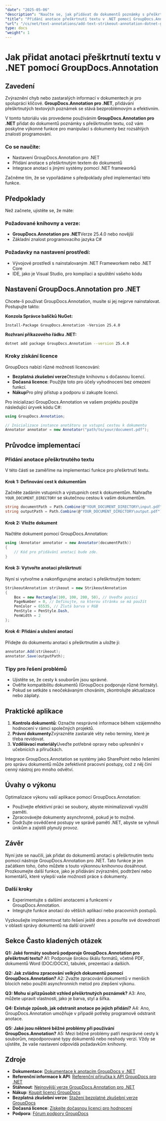 ```yaml
---
"date": "2025-05-06"
"description": "Naučte se, jak přidávat do dokumentů poznámky s přeškrtnutím textu pomocí knihovny GroupDocs.Annotation pro .NET, což vylepšuje kontrolu dokumentů a spolupráci."
"title": "Přidání anotace přeškrtnutí textu v .NET pomocí GroupDocs.Annotation"
"url": "/cs/net/text-annotations/add-text-strikeout-annotation-dotnet-groupdocs/"
type: docs
"weight": 1
---
```


# Jak přidat anotaci přeškrtnutí textu v .NET pomocí GroupDocs.Annotation

## Zavedení

Zvýraznění chyb nebo zastaralých informací v dokumentech je pro spolupráci klíčové. **GroupDocs.Annotation pro .NET**, přidávání přeškrtnutých textových poznámek se stává bezproblémovým a efektivním.

V tomto tutoriálu vás provedeme používáním **GroupDocs.Annotation pro .NET** přidat do dokumentů poznámky s přeškrtnutím textu, což vám poskytne výkonné funkce pro manipulaci s dokumenty bez rozsáhlých znalostí programování.

### Co se naučíte:
- Nastavení GroupDocs.Annotation pro .NET
- Přidání anotace s přeškrtnutým textem do dokumentů
- Integrace anotací s jinými systémy pomocí .NET frameworků

Začněme tím, že se vypořádáme s předpoklady před implementací této funkce.

## Předpoklady

Než začnete, ujistěte se, že máte:

### Požadované knihovny a verze:
- **GroupDocs.Annotation pro .NET**Verze 25.4.0 nebo novější
- Základní znalost programovacího jazyka C#

### Požadavky na nastavení prostředí:
- Vývojové prostředí s nainstalovaným .NET Frameworkem nebo .NET Core
- IDE, jako je Visual Studio, pro kompilaci a spuštění vašeho kódu

## Nastavení GroupDocs.Annotation pro .NET

Chcete-li používat GroupDocs.Annotation, musíte si jej nejprve nainstalovat. Postupujte takto:

**Konzola Správce balíčků NuGet:**
```plaintext
Install-Package GroupDocs.Annotation -Version 25.4.0
```

**Rozhraní příkazového řádku .NET:**
```bash
dotnet add package GroupDocs.Annotation --version 25.4.0
```

### Kroky získání licence

GroupDocs nabízí různé možnosti licencování:
- **Bezplatná zkušební verze**Otestujte knihovnu s dočasnou licencí.
- **Dočasná licence**: Použijte toto pro účely vyhodnocení bez omezení funkcí.
- **Nákup**Pro plný přístup a podporu si zakupte licenci.

Pro inicializaci GroupDocs.Annotation ve vašem projektu použijte následující úryvek kódu C#:

```csharp
using GroupDocs.Annotation;

// Inicializace instance anotátoru se vstupní cestou k dokumentu
Annotator annotator = new Annotator("path/to/your/document.pdf");
```

## Průvodce implementací

### Přidání anotace přeškrtnutého textu

V této části se zaměříme na implementaci funkce pro přeškrtnutí textu.

#### Krok 1: Definování cest k dokumentům

Začněte zadáním vstupních a výstupních cest k dokumentům. Nahraďte `YOUR_DOCUMENT_DIRECTORY` se skutečnou cestou k vašim dokumentům.

```csharp
string documentPath = Path.Combine(@"YOUR_DOCUMENT_DIRECTORY\input.pdf");
string outputPath = Path.Combine(@"YOUR_DOCUMENT_DIRECTORY\output.pdf");
```

#### Krok 2: Vložte dokument

Načtěte dokument pomocí GroupDocs.Annotation:

```csharp
using (Annotator annotator = new Annotator(documentPath))
{
    // Kód pro přidávání anotací bude zde.
}
```

#### Krok 3: Vytvořte anotaci přeškrtnutí

Nyní si vytvořme a nakonfigurujme anotaci s přeškrtnutým textem:

```csharp
StrikeoutAnnotation strikeout = new StrikeoutAnnotation
{
    Box = new Rectangle(100, 100, 200, 50), // Uveďte pozici
    PageNumber = 0, // Definujte, na kterou stránku se má použít
    PenColor = 65535, // Žlutá barva v RGB
    PenStyle = PenStyle.Dash,
    PenWidth = 2
};
```

#### Krok 4: Přidání a uložení anotací

Přidejte do dokumentu anotaci s přeškrtnutím a uložte ji:

```csharp
annotator.Add(strikeout);
annotator.Save(outputPath);
```

### Tipy pro řešení problémů

- Ujistěte se, že cesty k souborům jsou správné.
- Ověřte kompatibilitu dokumentů (GroupDocs podporuje různé formáty).
- Pokud se setkáte s neočekávaným chováním, zkontrolujte aktualizace nebo záplaty.

## Praktické aplikace

1. **Kontrola dokumentů**: Označte nesprávné informace během vzájemného hodnocení v rámci společných projektů.
2. **Právní dokumenty**Zvýrazněte zastaralé věty nebo termíny, které je třeba revidovat.
3. **Vzdělávací materiály**Uveďte potřebné opravy nebo upřesnění v učebnicích a příručkách.

Integrace GroupDocs.Annotation se systémy jako SharePoint nebo řešeními pro správu dokumentů může zefektivnit pracovní postupy, což z něj činí cenný nástroj pro mnoho odvětví.

## Úvahy o výkonu

Optimalizace výkonu vaší aplikace pomocí GroupDocs.Annotation:
- Používejte efektivní práci se soubory, abyste minimalizovali využití paměti.
- Zpracovávejte dokumenty asynchronně, pokud je to možné.
- Dodržujte osvědčené postupy ve správě paměti .NET, abyste se vyhnuli únikům a zajistili plynulý provoz.

## Závěr

Nyní jste se naučili, jak přidat do dokumentů anotaci s přeškrtnutím textu pomocí nástroje GroupDocs.Annotation pro .NET. Tato funkce je jen začátkem toho, čeho můžete s touto výkonnou knihovnou dosáhnout. Prozkoumejte další funkce, jako je přidávání zvýraznění, podtržení nebo komentářů, které vylepší vaše možnosti práce s dokumenty.

### Další kroky
- Experimentujte s dalšími anotacemi a funkcemi v GroupDocs.Annotation.
- Integrujte funkce anotací do větších aplikací nebo pracovních postupů.

Vyzkoušejte implementovat tato řešení ještě dnes a posuňte své dovednosti v oblasti správy dokumentů na další úroveň!

## Sekce Často kladených otázek

**Q1: Jaké formáty souborů podporuje GroupDocs.Annotation pro přeškrtnutí textu?**
A1: Podporuje širokou škálu formátů, včetně PDF, dokumentů Word (DOC/DOCX), tabulek, prezentací a dalších.

**Q2: Jak zvládnu zpracování velkých dokumentů pomocí GroupDocs.Annotation?**
A2: Zvažte zpracování dokumentů v menších blocích nebo použití asynchronních metod pro zlepšení výkonu.

**Q3: Mohu si přizpůsobit vzhled přeškrtnutých poznámek?**
A3: Ano, můžete upravit vlastnosti, jako je barva, styl a šířka.

**Q4: Existuje způsob, jak odstranit anotace po jejich přidání?**
A4: Ano, GroupDocs.Annotation umožňuje v případě potřeby programově odstranit anotace.

**Q5: Jaké jsou některé běžné problémy při používání GroupDocs.Annotation?**
A5: Mezi běžné problémy patří nesprávné cesty k souborům, nepodporované typy dokumentů nebo neshody verzí. Vždy se ujistěte, že vaše nastavení odpovídá požadavkům knihovny.

## Zdroje
- **Dokumentace**: [Dokumentace k anotacím GroupDocs v .NET](https://docs.groupdocs.com/annotation/net/)
- **Referenční informace k API**: [Referenční příručka k API GroupDocs pro .NET](https://reference.groupdocs.com/annotation/net/)
- **Stáhnout**: [Nejnovější verze GroupDocs.Annotation pro .NET](https://releases.groupdocs.com/annotation/net/)
- **Nákup**: [Koupit licenci GroupDocs](https://purchase.groupdocs.com/buy)
- **Bezplatná zkušební verze**: [Stažení bezplatné zkušební verze GroupDocs](https://releases.groupdocs.com/annotation/net/)
- **Dočasná licence**: [Získejte dočasnou licenci pro hodnocení](https://purchase.groupdocs.com/temporary-license/)
- **Podpora**: [Fórum podpory GroupDocs](https://forum.groupdocs.com/c/annotation/)